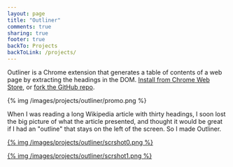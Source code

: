 ```yaml
---
layout: page
title: "Outliner"
comments: true
sharing: true
footer: true
backTo: Projects
backToLink: /projects/
---
```


Outliner is a Chrome extension that generates a table of contents of a web page by extracting the headings in the DOM. [Install from Chrome Web Store](https://chrome.google.com/webstore/detail/outliner/kdabjjgkcfjdlbpneackoihbkdpdmodp), or [fork the GitHub repo](https://github.com/scottcheng/outliner).

{% img /images/projects/outliner/promo.png %}

When I was reading a long Wikipedia article with thirty headings, I soon lost the big picture of what the article presented, and thought it would be great if I had an "outline" that stays on the left of the screen. So I made Outliner.

[{% img /images/projects/outliner/scrshot0.png %}](/images/projects/outliner/scrshot0.png)

[{% img /images/projects/outliner/scrshot1.png %}](/images/projects/outliner/scrshot1.png)

<script src='/javascripts/libs/jquery.min.js'></script>
<script>
$.noConflict();
jQuery(function($) {
  $('a:has(img)').css('border-bottom', 'none');
});
</script>
